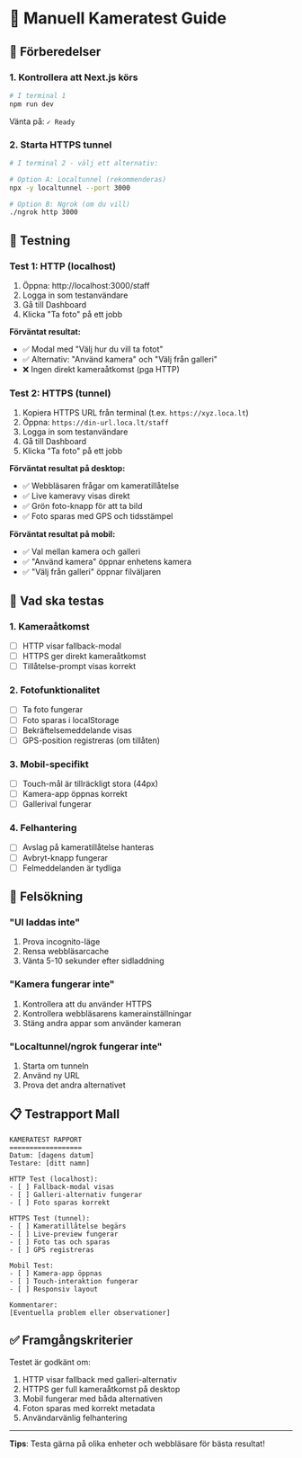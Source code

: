 # 📸 Manuell Kameratest Guide

## 🚀 Förberedelser

### 1. Kontrollera att Next.js körs
```bash
# I terminal 1
npm run dev
```
Vänta på: `✓ Ready`

### 2. Starta HTTPS tunnel
```bash
# I terminal 2 - välj ett alternativ:

# Option A: Localtunnel (rekommenderas)
npx -y localtunnel --port 3000

# Option B: Ngrok (om du vill)
./ngrok http 3000
```

## 📱 Testning

### Test 1: HTTP (localhost)
1. Öppna: http://localhost:3000/staff
2. Logga in som testanvändare
3. Gå till Dashboard
4. Klicka "Ta foto" på ett jobb

**Förväntat resultat:**
- ✅ Modal med "Välj hur du vill ta fotot"
- ✅ Alternativ: "Använd kamera" och "Välj från galleri"
- ❌ Ingen direkt kameraåtkomst (pga HTTP)

### Test 2: HTTPS (tunnel)
1. Kopiera HTTPS URL från terminal (t.ex. `https://xyz.loca.lt`)
2. Öppna: `https://din-url.loca.lt/staff`
3. Logga in som testanvändare
4. Gå till Dashboard
5. Klicka "Ta foto" på ett jobb

**Förväntat resultat på desktop:**
- ✅ Webbläsaren frågar om kameratillåtelse
- ✅ Live kameravy visas direkt
- ✅ Grön foto-knapp för att ta bild
- ✅ Foto sparas med GPS och tidsstämpel

**Förväntat resultat på mobil:**
- ✅ Val mellan kamera och galleri
- ✅ "Använd kamera" öppnar enhetens kamera
- ✅ "Välj från galleri" öppnar filväljaren

## 🧪 Vad ska testas

### 1. Kameraåtkomst
- [ ] HTTP visar fallback-modal
- [ ] HTTPS ger direkt kameraåtkomst
- [ ] Tillåtelse-prompt visas korrekt

### 2. Fotofunktionalitet
- [ ] Ta foto fungerar
- [ ] Foto sparas i localStorage
- [ ] Bekräftelsemeddelande visas
- [ ] GPS-position registreras (om tillåten)

### 3. Mobil-specifikt
- [ ] Touch-mål är tillräckligt stora (44px)
- [ ] Kamera-app öppnas korrekt
- [ ] Gallerival fungerar

### 4. Felhantering
- [ ] Avslag på kameratillåtelse hanteras
- [ ] Avbryt-knapp fungerar
- [ ] Felmeddelanden är tydliga

## 🐛 Felsökning

### "UI laddas inte"
1. Prova incognito-läge
2. Rensa webbläsarcache
3. Vänta 5-10 sekunder efter sidladdning

### "Kamera fungerar inte"
1. Kontrollera att du använder HTTPS
2. Kontrollera webbläsarens kamerainställningar
3. Stäng andra appar som använder kameran

### "Localtunnel/ngrok fungerar inte"
1. Starta om tunneln
2. Använd ny URL
3. Prova det andra alternativet

## 📋 Testrapport Mall

```
KAMERATEST RAPPORT
==================
Datum: [dagens datum]
Testare: [ditt namn]

HTTP Test (localhost):
- [ ] Fallback-modal visas
- [ ] Galleri-alternativ fungerar
- [ ] Foto sparas korrekt

HTTPS Test (tunnel):
- [ ] Kameratillåtelse begärs
- [ ] Live-preview fungerar
- [ ] Foto tas och sparas
- [ ] GPS registreras

Mobil Test:
- [ ] Kamera-app öppnas
- [ ] Touch-interaktion fungerar
- [ ] Responsiv layout

Kommentarer:
[Eventuella problem eller observationer]
```

## ✅ Framgångskriterier

Testet är godkänt om:
1. HTTP visar fallback med galleri-alternativ
2. HTTPS ger full kameraåtkomst på desktop
3. Mobil fungerar med båda alternativen
4. Foton sparas med korrekt metadata
5. Användarvänlig felhantering

---

**Tips**: Testa gärna på olika enheter och webbläsare för bästa resultat!